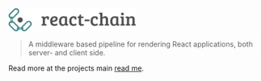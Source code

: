 <img src="/images/react chain logo.png" width="50%">

> A middleware based pipeline for rendering React applications, both server- and client side.

Read more at the projects main [read me](/README.md).
